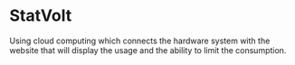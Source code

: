 # StatVolt
Using cloud computing which connects the hardware system with the website that will display the usage and the ability to limit the consumption.
